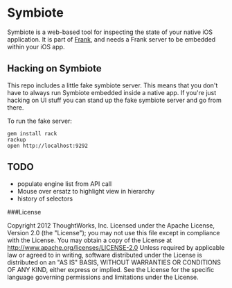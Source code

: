 Symbiote
========

Symbiote is a web-based tool for inspecting the state of your native iOS application. It is part of [Frank](http://www.testingwithfrank.com), and needs a Frank server to be embedded within your iOS app. 

## Hacking on Symbiote

This repo includes a little fake symbiote server. This means that you don't have to always run Symbiote embedded inside a native app. If you're just hacking on UI stuff you can stand up the fake symbiote server and go from there. 

To run the fake server:
```
gem install rack
rackup
open http://localhost:9292
````


## TODO

- populate engine list from API call
- Mouse over ersatz to highlight view in hierarchy
- history of selectors

###License

Copyright 2012 ThoughtWorks, Inc. Licensed under the Apache License, Version 2.0 (the "License"); you may not use this file except in compliance with the License. You may obtain a copy of the License at http://www.apache.org/licenses/LICENSE-2.0 Unless required by applicable law or agreed to in writing, software distributed under the License is distributed on an "AS IS" BASIS, WITHOUT WARRANTIES OR CONDITIONS OF ANY KIND, either express or implied. See the License for the specific language governing permissions and limitations under the License.
